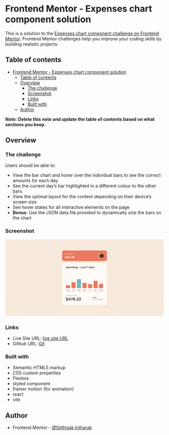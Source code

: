 # Frontend Mentor - Expenses chart component solution

This is a solution to the [Expenses chart component challenge on Frontend Mentor](https://www.frontendmentor.io/challenges/expenses-chart-component-e7yJBUdjwt). Frontend Mentor challenges help you improve your coding skills by building realistic projects.

## Table of contents

- [Frontend Mentor - Expenses chart component solution](#frontend-mentor---expenses-chart-component-solution)
  - [Table of contents](#table-of-contents)
  - [Overview](#overview)
    - [The challenge](#the-challenge)
    - [Screenshot](#screenshot)
    - [Links](#links)
    - [Built with](#built-with)
  - [Author](#author)

**Note: Delete this note and update the table of contents based on what sections you keep.**

## Overview

### The challenge

Users should be able to:

- View the bar chart and hover over the individual bars to see the correct amounts for each day
- See the current day’s bar highlighted in a different colour to the other bars
- View the optimal layout for the content depending on their device’s screen size
- See hover states for all interactive elements on the page
- **Bonus**: Use the JSON data file provided to dynamically size the bars on the chart

### Screenshot

![](screencapture.png)

### Links

- Live Site URL: [live site URL ](https://648af1ab0ba7ea00939108d1--glittery-gecko-039f55.netlify.app/)
- Github URL: [Git](https://github.com/Sittisukintaruk/Frontend-Mentor---Expenses-chart-component-solution)

### Built with

- Semantic HTML5 markup
- CSS custom properties
- Flexbox
- styled component
- framer motion (for animation)
- react
- vite

## Author

- Frontend Mentor - [@Sitthisak Intharak](https://www.frontendmentor.io/profile/Sittisukintaruk)
